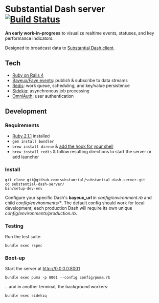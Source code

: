 # Substantial Dash server [![Build Status](https://travis-ci.org/substantial/substantial-dash-server.png)](https://travis-ci.org/substantial/substantial-dash-server)

**An early work-in-progress** to visualize realtime events, statuses, and key performance indicators.

Designed to broadcast data to [Substantial Dash client](https://github.com/substantial/substantial-dash-client).

## Tech

* [Ruby on Rails 4](http://rubyonrails.org)
* [Bayeux/Faye events](http://faye.jcoglan.com): publish & subscribe to data streams
* [Redis](http://redis.io): work queue, scheduling, and key/value persistence
* [Sidekiq](http://mperham.github.com/sidekiq/): asynchronous job processing
* [OmniAuth](https://github.com/intridea/omniauth): user authentication

## Development

### Requirements

* [Ruby 2.1.1](https://www.ruby-lang.org/en/installation/) installed
* `gem install bundler`
* `brew install direnv` & [add the hook for your shell](http://direnv.net/)
* `brew install redis` & follow resulting directions to start the server or add launcher

### Install
    git clone git@github.com:substantial/substantial-dash-server.git
    cd substantial-dash-server/
    bin/setup-dev-env

Configure your specific Dash's **bayeux_url** in *config/environment.rb* and child *config/environments/\**. The default config should work for local development; each production Dash will require its own unique *config/environments/production.rb*.

### Testing

Run the test suite:

    bundle exec rspec

### Boot-up

Start the server at http://0.0.0.0:8001

    bundle exec puma -p 8001 --config config/puma.rb

...and in another terminal, the background workers:

    bundle exec sidekiq
